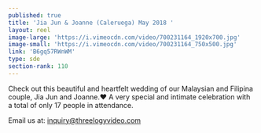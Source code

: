 ```yaml
---
published: true
title: 'Jia Jun & Joanne (Caleruega) May 2018 '
layout: reel
image-large: 'https://i.vimeocdn.com/video/700231164_1920x700.jpg'
image-small: 'https://i.vimeocdn.com/video/700231164_750x500.jpg'
link: 'B6gq57RWnWM'
type: sde
section-rank: 110
---
```

Check out this beautiful and heartfelt wedding of our Malaysian and Filipina couple, Jia Jun and Joanne.❤️
A very special and intimate celebration with a total of only 17 people in attendance.

Email us at: inquiry@threelogyvideo.com

